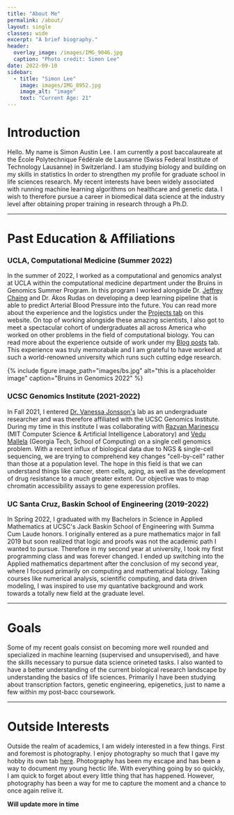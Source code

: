 ```yaml
---
title: "About Me"
permalink: /about/
layout: single 
classes: wide
excerpt: "A brief biography."
header:
  overlay_image: /images/IMG_9046.jpg
  caption: "Photo credit: Simon Lee"
date: 2022-09-10
sidebar:
  - title: "Simon Lee"
    image: images/IMG_8952.jpg
    image_alt: "image"
    text: "Current Age: 21"
---
```

# Introduction

Hello. My name is Simon Austin Lee. I am currently a post baccalaureate at the École Polytechnique Fédérale de Lausanne (Swiss Federal Institute of Technology Lausanne) in Switzerland. I am studying biology and building on my skills in statistics In order to strengthen my profile for graduate school in life sciences research. My recent interests have been widely associated with running  machine learning algorithms on healthcare and genetic data. I wish to therefore pursue a career in biomedical data science at the industry level after obtaining proper training in research through a Ph.D.

---

# Past Education & Affiliations

### UCLA, Computational Medicine (Summer 2022)

In the summer of 2022, I worked as a computational and genomics analyst at UCLA within the computational medicine department under the Bruins in Genomics Summer Program. In this program I worked alongside Dr. [Jeffrey Chaing](https://compmed.ucla.edu/member/chiang-phd) and Dr. Ákos Rudas on developing a deep learning pipeline that is able to predict Arterial Blood Pressure into the future. You can read more about the experience and the logistics under the [Projects tab](https://simonlee711.github.io/projects/ab/) on this website. On top of working alongside these amazing scientists, I also got to meet a spectacular cohort of undergraduates all across America who worked on other problems in the field of computational biology. You can read more about the experience outside of work under my [Blog posts](https://simonlee711.github.io/blog/) tab. This experience was truly memorabale and I am grateful to have worked at such a world-renowned university which runs such cutting edge research. 

{% include figure image_path="images/bs.jpg" alt="this is a placeholder image" caption="Bruins in Genomics 2022" %}

### UCSC Genomics Institute (2021-2022)

In Fall 2021, I entered [Dr. Vanessa Jonsson's](https://jonssonlab.com/) lab as an undergraduate researcher and was therefore affiliated with the UCSC Genomics Institute. During my time in this institute I was collaborating with [Razvan Marinescu](http://www.mit.edu/~razvan/) (MIT Computer Science & Artificial Intelligence Laboratory) and [Vedu Mallela](https://people.csail.mit.edu/vmallela/) (Georgia Tech, School of Computing) on a single cell genomics problem. With a recent influx of biological data due to NGS & single-cell sequencing, we are trying to comprehend key changes "cell-by-cell" rather than those at a population level. The hope in this field is that we can understand things like cancer, stem cells, aging, as well as the development of drug resistance to a much greater extent. Our objective was to map chromatin accessibility assays to gene experession profiles.


### UC Santa Cruz, Baskin School of Engineering (2019-2022)

In Spring 2022, I graduated with my Bachelors in Science in Applied Mathematics at UCSC's Jack Baskin School of Engineering with Summa Cum Laude honors. I originally entered as a pure mathematics major in fall 2019 but soon realized that logic and proofs was not the academic path I wanted to pursue. Therefore in my second year at university, I took my first programming class and was forever changed. I ended up switching into the Applied mathematics department after the conclusion of my second year, where I focused primarily on computing and mathematical biology. Taking courses like numerical analysis, scientific computing, and data driven modeling, I was inspired to use my quantative background and work towards a totally new field at the graduate level. 

<!---{% include figure image_path="images/AM.jpg" alt="this is a placeholder image" caption="Applied Mathematics Pi Party" %}-->


---

# Goals

Some of my recent goals consist on becoming more well rounded and specialized in machine learning (supervised and unsupervised), and have the skills necessary to pursue data science orineted tasks. I also wanted to have a better understanding of the current biological research landscape by understanding the basics of life sciences. Primarily I have been studying about transcription factors, genetic engineering, epigenetics, just to name a few within my post-bacc coursework. 

---

# Outside Interests

Outside the realm of academics, I am widely interested in a few things. First and foremost is photography. I enjoy photography so much that I gave my hobby its own tab [here](https://simonlee711.github.io/photos/). Photography has been my escape and has been a way to document my young hectic life. With everything going by so quickly, I am quick to forget about every little thing that has happened. However, photography has been a way for me to capture the moment and a chance to once again relive it.

**Will update more in time**

